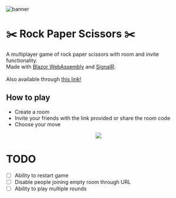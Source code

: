 ![banner](https://github.com/LorryGailius/Rock-Paper-Scissors/assets/31960595/fd940cc7-8170-40b6-a45c-cbb6125b8e9a)
# :scissors: Rock Paper Scissors :scissors:

A multiplayer game of rock paper scissors with room and invite functionality.</br>
Made with [Blazor WebAssembly](https://dotnet.microsoft.com/en-us/apps/aspnet/web-apps/blazor) and [SignalR](https://dotnet.microsoft.com/en-us/apps/aspnet/signalr).</br></br>
Also available through [this link!](https://vas-ki-ci.azurewebsites.net/)

## How to play
- Create a room
- Invite your friends with the link provided or share the room code
- Choose your move

<p align="center">
  <img src="https://github.com/LorryGailius/Rock-Paper-Scissors/assets/31960595/cdc6d193-5f35-455d-9840-a51f5d4a2014">
</p>

# TODO
- [ ] Ability to restart game
- [ ] Disable people joining empty room through URL
- [ ] Ability to play multiple rounds
